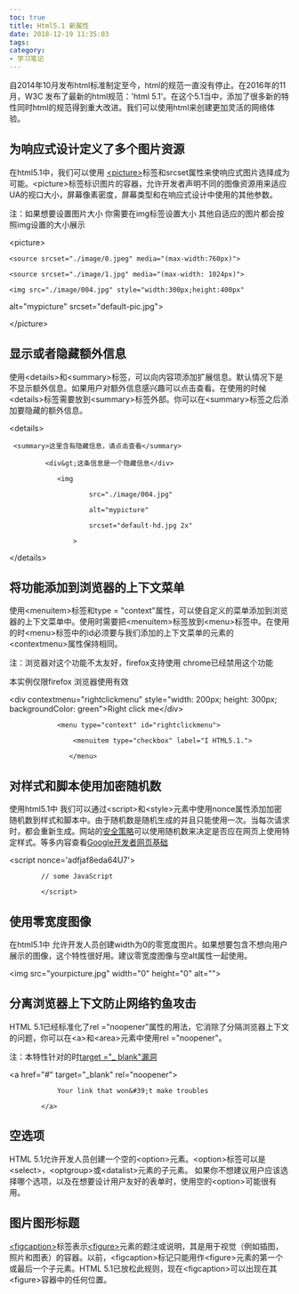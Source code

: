 ```yaml
---
toc: true
title: Html5.1 新属性
date: 2018-12-19 11:35:03
tags:
category: 
- 学习笔记
---
```



自2014年10月发布html标准制定至今，html的规范一直没有停止。在2016年的11月，W3C 发布了最新的html规范：&#39;html 5.1&#39;。在这个5.1当中，添加了很多新的特性同时html的规范得到重大改进。我们可以使用html来创建更加灵活的网络体验。

## 为响应式设计定义了多个图片资源

在html5.1中，我们可以使用 [&lt;picture&gt;](https://www.w3.org/TR/html/semantics-embedded-content.html#elementdef-picture)标签和srcset属性来使响应式图片选择成为可能。&lt;picture&gt;标签标识图片的容器，允许开发者声明不同的图像资源用来适应UA的视口大小，屏幕像素密度，屏幕类型和在响应式设计中使用的其他参数。

注：如果想要设置图片大小  你需要在img标签设置大小  其他自适应的图片都会按照img设置的大小展示

&lt;picture&gt;

    <source srcset="./image/0.jpeg" media="(max-width:760px)">

    <source srcset="./image/1.jpg" media="(max-width: 1024px)">

    <img src="./image/004.jpg" style="width:300px;height:400px"

 alt="mypicture" srcset="default-pic.jpg">

&lt;/picture&gt;

## 显示或者隐藏额外信息

使用&lt;details&gt;和&lt;summary&gt;标签，可以向内容项添加扩展信息。默认情况下是不显示额外信息。如果用户对额外信息感兴趣可以点击查看。在使用的时候&lt;details&gt;标签需要放到&lt;summary&gt;标签外部。你可以在&lt;summary&gt;标签之后添加要隐藏的额外信息。

&lt;details&gt;

     <summary>这里含有隐藏信息，请点击查看</summary>

             <div&gt;这条信息是一个隐藏信息</div>

                <img

                        src="./image/004.jpg"

                        alt="mypicture"

                        srcset="default-hd.jpg 2x"

                    >

&lt;/details&gt;

## 将功能添加到浏览器的上下文菜单

使用&lt;menuitem&gt;标签和type = "context"属性，可以使自定义的菜单添加到浏览器的上下文菜单中。使用时需要把&lt;menuitem&gt;标签放到&lt;menu&gt;标签中。在使用的时&lt;menu&gt;标签中的id必须要与我们添加的上下文菜单的元素的&lt;contextmenu&gt;属性保持相同。

注：浏览器对这个功能不太友好，firefox支持使用  chrome已经禁用这个功能

本实例仅限firefox 浏览器使用有效

&lt;div contextmenu="rightclickmenu" style="width: 200px; height: 300px; backgroundColor: green"&gt;Right click me&lt;/div&gt;

                <menu type="context" id="rightclickmenu">

                    <menuitem type="checkbox" label="I HTML5.1.">

                   </menu>

## 对样式和脚本使用加密随机数

使用html5.1中 我们可以通过&lt;script&gt;和&lt;style&gt;元素中使用nonce属性添加加密随机数到样式和脚本中。由于随机数是随机生成的并且只能使用一次。当每次请求时，都会重新生成。网站的[安全策略](https://www.cspplayground.com/home)可以使用随机数来决定是否应在网页上使用特定样式。等多内容查看[Google开发者网页基础](https://developers.google.com/web/fundamentals/security/csp/)

&lt;script nonce=&#39;adfjaf8eda64U7&#39;&gt;

            // some JavaScript

            </script>

## 使用零宽度图像

在html5.1中 允许开发人员创建width为0的零宽度图片。如果想要包含不想向用户展示的图像，这个特性很好用。建议零宽度图像与空alt属性一起使用。

&lt;img src="yourpicture.jpg" width="0" height="0" alt=""&gt;

## 分离浏览器上下文防止网络钓鱼攻击

HTML 5.1已经标准化了rel ="noopener"属性的用法，它消除了分隔浏览器上下文的问题，你可以在&lt;a&gt;和&lt;area&gt;元素中使用rel ="noopener"。

注：本特性针对的时[target ="_ blank"漏洞](https://www.jitbit.com/alexblog/256-targetblank---the-most-underestimated-vulnerability-ever/)

&lt;a href="#" target="_blank" rel="noopener"&gt;

                Your link that won&#39;t make troubles

            </a>

## 空选项

HTML 5.1允许开发人员创建一个空的&lt;option&gt;元素。&lt;option&gt;标签可以是&lt;select&gt;，&lt;optgroup&gt;或&lt;datalist&gt;元素的子元素。 如果你不想建议用户应该选择哪个选项，以及在想要设计用户友好的表单时，使用空的&lt;option&gt;可能很有用。

## 图片图形标题

[&lt;figcaption&gt;](https://www.w3.org/TR/html/grouping-content.html#elementdef-figcaption)标签表示[&lt;figure&gt;](https://www.w3.org/TR/html/grouping-content.html#elementdef-figure)元素的题注或说明，其是用于视觉（例如插图，照片和图表）的容器。以前，&lt;figcaption&gt;标记只能用作&lt;figure&gt;元素的第一个或最后一个子元素。HTML 5.1已放松此规则，现在&lt;figcaption&gt;可以出现在其&lt;figure&gt;容器中的任何位置。
